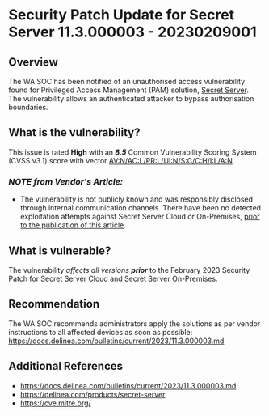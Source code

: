 # Security Patch Update for Secret Server 11.3.000003 - 20230209001

## Overview

The WA SOC has been notified of an unauthorised access vulnerability found for Privileged Access Management (PAM) solution, [Secret Server](https://delinea.com/products/secret-server). The vulnerability allows an authenticated attacker to bypass authorisation boundaries.

## What is the vulnerability?

This issue is rated **High** with an ***8.5*** Common Vulnerability Scoring System (CVSS v3.1) score with vector [AV:N/AC:L/PR:L/UI:N/S:C/C:H/I:L/A:N](https://nvd.nist.gov/vuln-metrics/cvss/v3-calculator?vector=AV:N/AC:L/PR:L/UI:N/S:C/C:H/I:L/A:N&version=3.1).

### ***NOTE from Vendor's Article:***

- The vulnerability is not publicly known and was responsibly disclosed through internal communication channels. There have been no detected exploitation attempts against Secret Server Cloud or On-Premises, [prior to the publication of this article](https://docs.delinea.com/bulletins/current/2023/11.3.000003.md).

## What is vulnerable?

The vulnerability *affects all versions* ***prior*** to the February 2023 Security Patch for Secret Server Cloud and Secret Server On-Premises.

## Recommendation

The WA SOC recommends administrators apply the solutions as per vendor instructions to all affected devices as soon as possible: <https://docs.delinea.com/bulletins/current/2023/11.3.000003.md>

## Additional References

- <https://docs.delinea.com/bulletins/current/2023/11.3.000003.md>
- <https://delinea.com/products/secret-server>
- <https://cve.mitre.org/>
